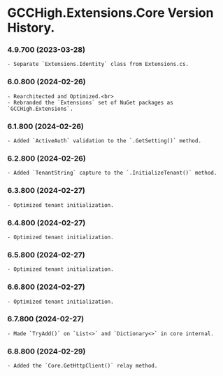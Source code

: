 ﻿# GCCHigh.Extensions.Core Version History.

### **4.9.700 (2023-03-28)**<br>
	- Separate `Extensions.Identity` class from Extensions.cs.

### **6.0.800 (2024-02-26)**<br>
	- Rearchitected and Optimized.<br>
	- Rebranded the `Extensions` set of NuGet packages as `GCCHigh.Extensions`.

### **6.1.800 (2024-02-26)**<br>
	- Added `ActiveAuth` validation to the `.GetSetting()` method.

### **6.2.800 (2024-02-26)**<br>
	- Added `TenantString` capture to the `.InitializeTenant()` method.
		
### **6.3.800 (2024-02-27)**<br>
	- Optimized tenant initialization.
		
### **6.4.800 (2024-02-27)**<br>
	- Optimized tenant initialization.
		
### **6.5.800 (2024-02-27)**<br>
	- Optimized tenant initialization.
		
### **6.6.800 (2024-02-27)**<br>
	- Optimized tenant initialization.
		
### **6.7.800 (2024-02-27)**<br>
	- Made `TryAdd()` on `List<>` and `Dictionary<>` in core internal.
		
### **6.8.800 (2024-02-29)**<br>
	- Added the `Core.GetHttpClient()` relay method.

